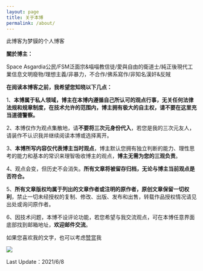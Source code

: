 ```yaml
---
layout: page
title: 关于本博
permalink: /about/
---
```


此博客为梦貘的个人博客

**關於博主：** 

Space Asgardia公民/FSM泛面宗&喵喵教信徒/愛與自由的衛道士/純正後現代工業信息文明廢物/理想主義/非暴力，不合作/佛系寫作/非知名漢奸&反賊

**在阅读本博客之前，我希望您知晓以下几点：**

1、**本博属于私人领域，博主在本博内遵循自己所认可的观点行事，无关任何法律法规和规章制度，在技术允许的范围内，博主拥有极大的自主权，请不要在这里充当道德警察。**

2、本博仅作为观点集散地，请**不要将三次元身份代入**，若您是我的三次元友人，请装作不认识我并继续阅读本博或选择离开。

3、**本博所写内容仅代表博主当时观点**，博主默认您拥有独立判断的能力、理性思考的能力和基本的常识来理智吸收博主的观点，**博主无需为您的三观负责**。

4、观点会变，但历史不会消失。**所有文章将被留存归档，无论与博主当前观点是否符合。**

5、**所有文章版权均属于列出的文章作者或注明的原作者，原创文章保留一切权利**，禁止一切未经授权的复制、修改、出版、发布和出售，转载作品授权情况请见出处或询问原作者。

6、因技术问题，本博不设评论功能，若您希望与我交流观点，可在本博任意界面底部找到邮箱地址，**欢迎邮件交流**。

如果您喜欢我的文字，也可以考虑[赞赏](https://i.loli.net/2021/05/16/flXKbUcOzQGWVhC.jpg)我

![](https://i.loli.net/2021/05/16/flXKbUcOzQGWVhC.jpg)

Last Update：2021/6/8
